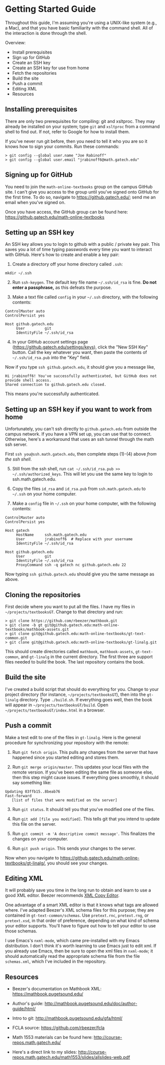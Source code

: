 
# Getting Started Guide

Throughout this guide, I'm assuming you're using a UNIX-like system (e.g., a
Mac), and that you have basic familiarity with the command shell.  All of the
interaction is done through the shell.

Overview: 
* Install prerequisites
* Sign up for GitHub
* Create an SSH key
* Create an SSH key for use from home
* Fetch the repositories
* Build the site
* Push a commit
* Editing XML
* Resources


## Installing prerequisites

There are only two prerequisites for compiling: git and xsltproc.  They may
already be installed on your system; type `git` and `xsltproc` from a command
shell to find out.  If not, refer to Google for how to install them.

If you've never run git before, then you need to tell it who you are so it knows
how to sign your commits.  Run these commands:
```
> git config --global user.name "Joe Rabinoff"
> git config --global user.email "jrabinoff6@math.gatech.edu"
```


## Signing up for GitHub

You need to join the `math-online-textbooks` group on the campus GitHub site.  I
can't give you access to the group until you've signed onto GitHub for the first
time.  To do so, navigate to https://github.gatech.edu/; send me an email when
you've signed on.

Once you have access, the GitHub group can be found here:
https://github.gatech.edu/math-online-textbooks


## Setting up an SSH key

An SSH key allows you to login to github with a public / private key pair.  This
saves you a lot of time typing passwords every time you want to interact with
GitHub.  Here's how to create and enable a key pair:

1) Create a directory off your home directory called `.ssh`:
```
mkdir ~/.ssh
```

2) Run `ssh-keygen`.  The default key file name `~/.ssh/id_rsa` is fine.  **Do
not enter a passphrase,** as this defeats the purpose.

3) Make a text file called `config` in your `~/.ssh` directory, with the
following contents:

```
ControlMaster auto
ControlPersist yes

Host github.gatech.edu
     User         git
     IdentityFile ~/.ssh/id_rsa
```

4) In your GitHub account settings page
(https://github.gatech.edu/settings/keys), click the "New SSH Key" button.  Call
the key whatever you want, then paste the contents of `~/.ssh/id_rsa.pub`
into the "Key" field.

Now if you type `ssh github.gatech.edu`, it should give you a message like,
```
Hi jrabinoff6! You've successfully authenticated, but GitHub does not provide shell access.
Shared connection to github.gatech.edu closed.
```
This means you're successfully authenticated.


## Setting up an SSH key if you want to work from home

Unfortunately, you can't ssh directly to `github.gatech.edu` from outside the
campus network.  If you have a VPN set up, you can use that to connect.
Otherwise, here's a workaround that uses an ssh tunnel through the math ssh
server.

First `ssh you@ssh.math.gatech.edu`, then complete steps (1)-(4) above *from the
ssh shell*.

5) Still from the ssh shell, run `cat ~/.ssh/id_rsa.pub >> ~/.ssh/authorized_keys`.  This will let you use the same key to login to ssh.math.gatech.edu.

6) Copy the files `id_rsa` and `id_rsa.pub` from `ssh.math.gatech.edu` to
`~/.ssh` on your home computer.

7) Make a `config` file in `~/.ssh` on your home computer, with the following contents:
```
ControlMaster auto
ControlPersist yes

Host gatech
     HostName     ssh.math.gatech.edu
     User         jrabinoff6  # Replace with your username
     IdentityFile ~/.ssh/id_rsa

Host github.gatech.edu
     User         git
     IdentityFile ~/.ssh/id_rsa
     ProxyCommand ssh -q gatech nc github.gatech.edu 22
```

Now typing `ssh github.gatech.edu` should give you the same message as above.


## Cloning the repositories

First decide where you want to put all the files.  I have my files in
`~/projects/textbooksGT`.  Change to that directory and run:
```
> git clone https://github.com/rbeezer/mathbook.git
> git clone -b gt git@github.gatech.edu:math-online-textbooks/mathbook-assets.git
> git clone git@github.gatech.edu:math-online-textbooks/gt-text-common.git
> git clone git@github.gatech.edu:math-online-textbooks/gt-linalg.git
```

This should create directories called `mathbook`, `mathbook-assets`,
`gt-text-common`, and `gt-linalg` in the current directory.  The first three are
support files needed to build the book.  The last repository contains the book.


## Build the site

I've created a build script that should do everything for you.  Change to your
project directory (for instance, `~/projects/textbooksGT`), then into the
`gt-linalg` directory.  Type `./build.sh`.  If everything goes well, then the
book will appear in `~/projects/textbooksGT/build`.  Open
`~/projects/textbooksGT/index.html` in a browser.


## Push a commit

Make a test edit to one of the files in `gt-linalg`.  Here is the general procedure for synchronizing your repository with the remote:

1) Run `git fetch origin`.  This pulls any changes from the server that have happened since you started editing and stores them.

2) Run `git merge origin/master`.  This updates your local files with the remote version.  If you've been editing the same file as someone else, then this step might cause issues.  If everything goes smoothly, it should say something like:
```
Updating 03ffb15..8beab76
Fast-forward
   [list of files that were modified on the server]
```

3) Run `git status`.  It should tell you that you've modified one of the files.

4) Run `git add [file you modified]`.  This tells git that you intend to update this file on the server.

5) Run `git commit -m 'A descriptive commit message'`.  This finalizes the changes on your computer.

6) Run `git push origin`.  This sends your changes to the server.

Now when you navigate to
https://github.gatech.edu/math-online-textbooks/gt-linalg/, you should see your
changes.


## Editing XML

It will probably save you time in the long run to obtain and learn to use a good XML editor.  Beezer recommends [XML Copy Editor](http://xml-copy-editor.sourceforge.net/).

One advantage of a smart XML editor is that it knows what tags are allowed
where.  I've adapted Beezer's XML schema files for this purpose; they are
contained in `gt-text-common/schemas`.  Use `pretext.rnc`, `pretext.rng`, or
`pretext.xsd`, in that order of preference, depending on what kind of schema
your editor supports.  You'll have to figure out how to tell your editor to use
those schemas.

I use Emacs's `nxml-mode`, which came pre-installed with my Emacs distribution.
I don't think it's worth learning to use Emacs just to edit xml.  If you already
use Emacs, then be sure to open the xml files in `nxml-mode`; it should
automatically read the appropriate schema file from the file `schemas.xml`,
which I've included in the repository.


## Resources

* Beezer's documentation on Mathbook XML:
    https://mathbook.pugetsound.edu/
* Author's guide:
    http://mathbook.pugetsound.edu/doc/author-guide/html/
* Intro to git:
    http://mathbook.pugetsound.edu/gfa/html/
* FCLA source:
    https://github.com/rbeezer/fcla

* Math 1553 materials can be found here:
    http://course-repos.math.gatech.edu/
* Here's a direct link to my slides:
    http://course-repos.math.gatech.edu/math1553/slides/allslides-web.pdf

